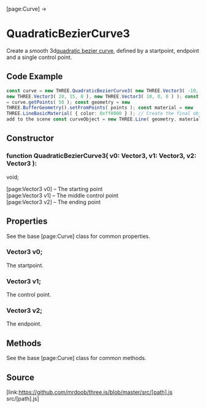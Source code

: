 [page:Curve] →

# QuadraticBezierCurve3

Create a smooth 3d[quadratic bezier
curve](http://en.wikipedia.org/wiki/B%C3%A9zier_curve#mediaviewer/File:B%C3%A9zier_2_big.gif),
defined by a startpoint, endpoint and a single control point.

## Code Example

  
```ts  
const curve = new THREE.QuadraticBezierCurve3( new THREE.Vector3( -10, 0, 0 ),
new THREE.Vector3( 20, 15, 0 ), new THREE.Vector3( 10, 0, 0 ) ); const points
= curve.getPoints( 50 ); const geometry = new
THREE.BufferGeometry().setFromPoints( points ); const material = new
THREE.LineBasicMaterial( { color: 0xff0000 } ); // Create the final object to
add to the scene const curveObject = new THREE.Line( geometry, material );  
```  

## Constructor

###  function QuadraticBezierCurve3( v0: Vector3, v1: Vector3, v2: Vector3 ):
void;

[page:Vector3 v0] – The starting point  
[page:Vector3 v1] – The middle control point  
[page:Vector3 v2] – The ending point  

## Properties

See the base [page:Curve] class for common properties.

###  Vector3 v0;

The startpoint.

###  Vector3 v1;

The control point.

###  Vector3 v2;

The endpoint.

## Methods

See the base [page:Curve] class for common methods.

## Source

[link:https://github.com/mrdoob/three.js/blob/master/src/[path].js
src/[path].js]

